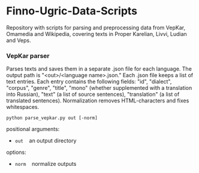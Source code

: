 # Finno-Ugric-Data-Scripts

Repository with scripts for parsing and preprocessing data from VepKar, Omamedia and Wikipedia, covering texts in Proper Karelian, Livvi, Ludian and Veps.

### VepKar parser

Parses texts and saves them in a separate .json file for each language. The output path is "\<out\>/\<language name\>.json." Each .json file keeps a list of text entries. Each entry contains the following fields: "id", "dialect", "corpus", "genre", "title", "mono" (whether supplemented with a translation into Russian), "text" (a list of source sentences), "translation" (a list of translated sentences). Normalization removes HTML-characters and fixes whitespaces.

```
python parse_vepkar.py out [-norm]
```

positional arguments:
 - `out`&nbsp;&nbsp;&nbsp;&nbsp;an output directory

options:
 - `norm`&nbsp;&nbsp;&nbsp;&nbsp;normalize outputs